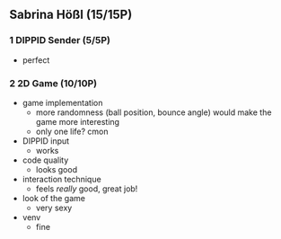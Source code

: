 ## Sabrina Hößl (15/15P)

### 1 DIPPID Sender (5/5P)

 * perfect

### 2 2D Game (10/10P)

 * game implementation
   * more randomness (ball position, bounce angle) would make the game more interesting
   * only one life? cmon
 * DIPPID input
   * works
 * code quality
   * looks good
 * interaction technique
   * feels *really* good, great job!
 * look of the game
   * very sexy
 * venv
   * fine
